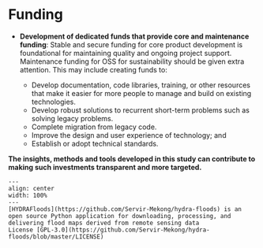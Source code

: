 # Funding

- **Development of dedicated funds that provide core and maintenance funding**: Stable and secure funding for core product development is foundational for maintaining quality and ongoing project support. Maintenance funding for OSS for sustainability should be given extra attention. This may include creating funds to: 

  - Develop documentation, code libraries, training, or other resources that make it easier for more people to manage and build on existing technologies. 
  - Develop robust solutions to recurrent short-term problems such as solving legacy problems. 
  - Complete migration from legacy code. 
  - Improve the design and user experience of technology; and 
  - Establish or adopt technical standards. 

**The insights, methods and tools developed in this study can contribute to making such investments transparent and more targeted.**

```{figure} ../images/hydra_floods.png
---
align: center
width: 100%
---
[HYDRAFloods](https://github.com/Servir-Mekong/hydra-floods) is an open source Python application for downloading, processing, and delivering flood maps derived from remote sensing data
License [GPL-3.0](https://github.com/Servir-Mekong/hydra-floods/blob/master/LICENSE)
```